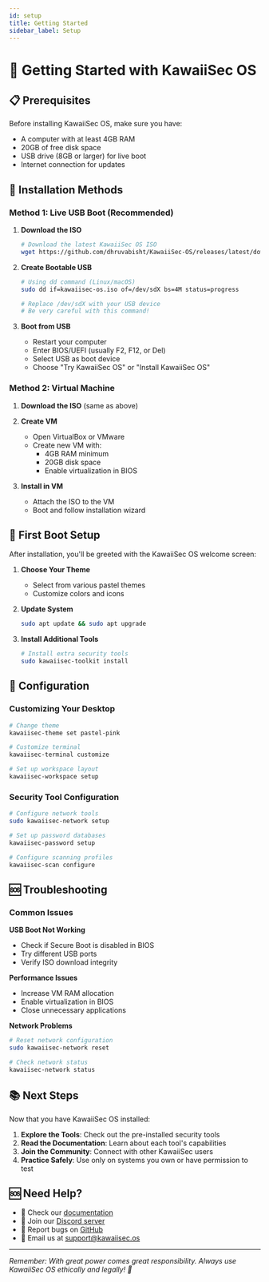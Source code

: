 ```yaml
---
id: setup
title: Getting Started
sidebar_label: Setup
---
```


# 🚀 Getting Started with KawaiiSec OS

## 📋 Prerequisites

Before installing KawaiiSec OS, make sure you have:
- A computer with at least 4GB RAM
- 20GB of free disk space
- USB drive (8GB or larger) for live boot
- Internet connection for updates

## 💾 Installation Methods

### Method 1: Live USB Boot (Recommended)

1. **Download the ISO**
   ```bash
   # Download the latest KawaiiSec OS ISO
   wget https://github.com/dhruvabisht/KawaiiSec-OS/releases/latest/download/kawaiisec-os.iso
   ```

2. **Create Bootable USB**
   ```bash
   # Using dd command (Linux/macOS)
   sudo dd if=kawaiisec-os.iso of=/dev/sdX bs=4M status=progress
   
   # Replace /dev/sdX with your USB device
   # Be very careful with this command!
   ```

3. **Boot from USB**
   - Restart your computer
   - Enter BIOS/UEFI (usually F2, F12, or Del)
   - Select USB as boot device
   - Choose "Try KawaiiSec OS" or "Install KawaiiSec OS"

### Method 2: Virtual Machine

1. **Download the ISO** (same as above)

2. **Create VM**
   - Open VirtualBox or VMware
   - Create new VM with:
     - 4GB RAM minimum
     - 20GB disk space
     - Enable virtualization in BIOS

3. **Install in VM**
   - Attach the ISO to the VM
   - Boot and follow installation wizard

## 🎨 First Boot Setup

After installation, you'll be greeted with the KawaiiSec OS welcome screen:

1. **Choose Your Theme**
   - Select from various pastel themes
   - Customize colors and icons

2. **Update System**
   ```bash
   sudo apt update && sudo apt upgrade
   ```

3. **Install Additional Tools**
   ```bash
   # Install extra security tools
   sudo kawaiisec-toolkit install
   ```

## 🔧 Configuration

### Customizing Your Desktop

```bash
# Change theme
kawaiisec-theme set pastel-pink

# Customize terminal
kawaiisec-terminal customize

# Set up workspace layout
kawaiisec-workspace setup
```

### Security Tool Configuration

```bash
# Configure network tools
sudo kawaiisec-network setup

# Set up password databases
kawaiisec-password setup

# Configure scanning profiles
kawaiisec-scan configure
```

## 🆘 Troubleshooting

### Common Issues

**USB Boot Not Working**
- Check if Secure Boot is disabled in BIOS
- Try different USB ports
- Verify ISO download integrity

**Performance Issues**
- Increase VM RAM allocation
- Enable virtualization in BIOS
- Close unnecessary applications

**Network Problems**
```bash
# Reset network configuration
sudo kawaiisec-network reset

# Check network status
kawaiisec-network status
```

## 📚 Next Steps

Now that you have KawaiiSec OS installed:

1. **Explore the Tools**: Check out the pre-installed security tools
2. **Read the Documentation**: Learn about each tool's capabilities
3. **Join the Community**: Connect with other KawaiiSec users
4. **Practice Safely**: Use only on systems you own or have permission to test

## 🆘 Need Help?

- 📖 Check our [documentation](/)
- 💬 Join our [Discord server](https://discord.gg/kawaiisec)
- 🐛 Report bugs on [GitHub](https://github.com/dhruvabisht/KawaiiSec-OS/issues)
- 📧 Email us at support@kawaiisec.os

---

*Remember: With great power comes great responsibility. Always use KawaiiSec OS ethically and legally! 🌸* 